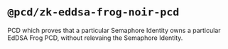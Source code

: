 # `@pcd/zk-eddsa-frog-noir-pcd`

PCD which proves that a particular Semaphore Identity owns a particular EdDSA Frog PCD,
without relevaing the Semaphore Identity.
